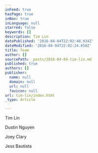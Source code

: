 ```yaml
---
inFeed: true
hasPage: true
inNav: true
inLanguage: null
starred: false
keywords: []
description: Tim Lin
datePublished: '2016-04-04T22:02:48.934Z'
dateModified: '2016-04-04T22:02:24.658Z'
title: Team
author: []
sourcePath: _posts/2016-04-04-tim-lin.md
published: true
authors: []
publisher:
  name: null
  domain: null
  url: null
  favicon: null
url: tim-lin/index.html
_type: Article

---
```

Tim Lin

Dustin Nguyen

Joey Clary

Jess Bautista
